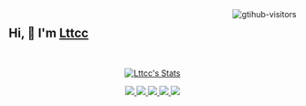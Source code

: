 
<a href="https://github.com/Charmve/computer-vision-in-action">
    <img align="right" src="https://komarev.com/ghpvc/?username=Charmve&label=Visitors&color=red&style=flat&logo=github" alt="gtihub-visitors" />
</a>

## Hi, 👋  I'm <a href="https://Lttcc.github.io/" target="_blank">Lttcc </a>
<br>

<p align="center">
  <a href="https://github.com/Lttcc" class="rich-diff-level-one">
    <img src="https://github-readme-stats.vercel.app/api?username=Lttcc&title_color=333&text_color=777" alt="Lttcc's Stats" >
    <!-- &hide=issues
    <img src="https://github-readme-stats.vercel.app/api?username=Lttcc&hide=issues&title_color=333&text_color=777" alt="Lttcc's Stats" >
    -->
  </a>
</p>
<p align="center">
<a href="https://github.com/Charmve">
    <img src="https://badges.strrl.dev/visits/Charmve/Charmve?style=flat-square&color=black&logo=github">
  </a>
  <a href="https://github.com/Charmve">
    <img src="https://badges.strrl.dev/years/Lttcc?style=flat-square&color=black&logo=github">
  </a>
  <a href="https://github.com/Charmve?tab=repositories">
    <img src="https://badges.strrl.dev/repos/Lttcc?style=flat-square&color=black&logo=github">
  </a>
  <a href="https://gist.github.com/Charmve">
    <img src="https://badges.strrl.dev/gists/Lttcc?style=flat-square&color=black&logo=github">
  </a>
  <a href="https://github.com/Charmve">
    <img src="https://badges.strrl.dev/commits/monthly/Lttcc?style=flat-square&color=black&logo=github">
  </a>
</p>
 <h2></h2>
